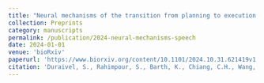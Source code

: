 ```yaml
---
title: "Neural mechanisms of the transition from planning to execution in speech production"
collection: Preprints
category: manuscripts
permalink: /publication/2024-neural-mechanisms-speech
date: 2024-01-01
venue: 'bioRxiv'
paperurl: 'https://www.biorxiv.org/content/10.1101/2024.10.31.621419v1'
citation: 'Duraivel, S., Rahimpour, S., Barth, K., Chiang, C.H., Wang, C., Harward, S., Lad, N., Sexton, D., Friedman, A., Southwell, D., Sinha, S., Vestal, M., Viventi, J., Cogan, G. (2024). &quot;Neural mechanisms of the transition from planning to execution in speech production.&quot; <i>bioRxiv</i>.'
---
```

